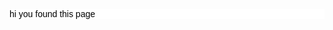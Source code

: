 
<title>Text Example</title>
<style>
div.container {
background-color: #ffffff;
}
div.container p {
text-align: left;
font-family: Arial;
font-size: 14px;
font-style: normal;
font-weight: normal;
text-decoration: none;
text-transform: none;
color: #000000;
background-color: #ffffff;
}
</style>

<div class="container">
<p>hi you found this page</p>
</div>
